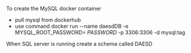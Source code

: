 To create the MySQL docker container
- pull mysql from dockerhub
- use command docker run --name daesdDB -e MYSQL_ROOT_PASSWORD= *PASSWORD* -p 3306:3306 -d mysql:tag

When SQL server is running create a schema called DAESD

